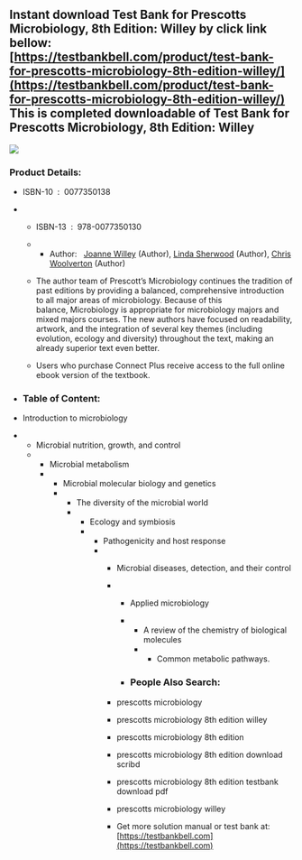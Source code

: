 Instant download **Test Bank for Prescotts Microbiology, 8th Edition: Willey** by click link bellow:  
[https://testbankbell.com/product/test-bank-for-prescotts-microbiology-8th-edition-willey/](https://testbankbell.com/product/test-bank-for-prescotts-microbiology-8th-edition-willey/)  
This is completed downloadable of Test Bank for Prescotts Microbiology, 8th Edition: Willey
-------------------------------------------------------------------------------------------


![](https://testbankbell.com/wp-content/uploads/2023/05/prescotts-microbiology-willey-8th-tb.jpg)
### Product Details:


* ISBN-10 ‏ : ‎ 0077350138
* * ISBN-13 ‏ : ‎ 978-0077350130
  * * Author:   [Joanne Willey](https://www.amazon.com/s/ref=dp_byline_sr_book_1?ie=UTF8&field-author=Joanne+Willey&text=Joanne+Willey&sort=relevancerank&search-alias=books) (Author), [Linda Sherwood](https://www.amazon.com/s/ref=dp_byline_sr_book_2?ie=UTF8&field-author=Linda+Sherwood&text=Linda+Sherwood&sort=relevancerank&search-alias=books) (Author), [Chris Woolverton](https://www.amazon.com/s/ref=dp_byline_sr_book_3?ie=UTF8&field-author=Chris+Woolverton&text=Chris+Woolverton&sort=relevancerank&search-alias=books) (Author)
   
  * The author team of Prescott’s Microbiology continues the tradition of past editions by providing a balanced, comprehensive introduction to all major areas of microbiology. Because of this balance, Microbiology is appropriate for microbiology majors and mixed majors courses. The new authors have focused on readability, artwork, and the integration of several key themes (including evolution, ecology and diversity) throughout the text, making an already superior text even better.
 
  * Users who purchase Connect Plus receive access to the full online ebook version of the textbook.
 
* ### Table of Content:

* Introduction to microbiology
* * Microbial nutrition, growth, and control
  * * Microbial metabolism
    * * Microbial molecular biology and genetics
      * * The diversity of the microbial world
        * * Ecology and symbiosis
          * * Pathogenicity and host response
            * * Microbial diseases, detection, and their control
              * * Applied microbiology
                * * A review of the chemistry of biological molecules
                  * * Common metabolic pathways.
                   
                * ### People Also Search:
               
              * prescotts microbiology
             
              * prescotts microbiology 8th edition willey
             
              * prescotts microbiology 8th edition
             
              * prescotts microbiology 8th edition download scribd
             
              * prescotts microbiology 8th edition testbank download pdf
             
              * prescotts microbiology willey
              *  Get more solution manual or test bank at: [https://testbankbell.com](https://testbankbell.com)

